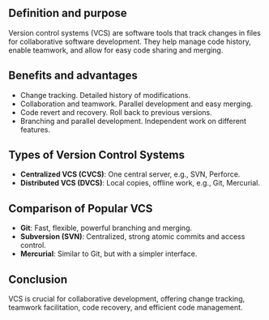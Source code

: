 ## Definition and purpose

Version control systems (VCS) are software tools that track changes in files for collaborative software development. They help manage code history, enable teamwork, and allow for easy code sharing and merging.

## Benefits and advantages

- Change tracking. Detailed history of modifications.
- Collaboration and teamwork. Parallel development and easy merging.
- Code revert and recovery. Roll back to previous versions.
- Branching and parallel development. Independent work on different features.

## Types of Version Control Systems

- **Centralized VCS (CVCS)**: One central server, e.g., SVN, Perforce.
- **Distributed VCS (DVCS)**: Local copies, offline work, e.g., Git, Mercurial.

## Comparison of Popular VCS

- **Git**: Fast, flexible, powerful branching and merging.
- **Subversion (SVN)**: Centralized, strong atomic commits and access control.
- **Mercurial**: Similar to Git, but with a simpler interface.

## Conclusion
VCS is crucial for collaborative development, offering change tracking, teamwork facilitation, code recovery, and efficient code management.
